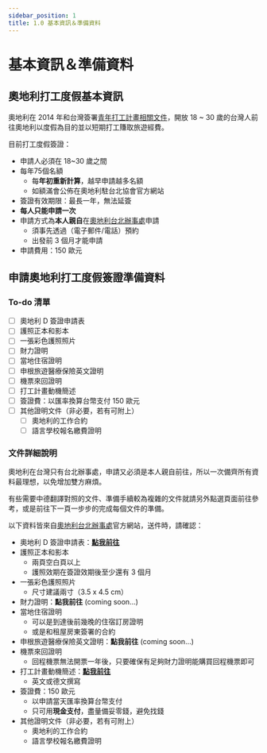 ```yaml
---
sidebar_position: 1
title: 1.0 基本資訊＆準備資料
---
```


# 基本資訊＆準備資料

## 奧地利打工度假基本資訊

奧地利在 2014 年和台灣簽署[青年打工計畫相關文件](https://www.mofa.gov.tw/News_Content.aspx?n=8742DCE7A2A28761&s=A9B692401A670A0F)，開放 18 ~ 30 歲的台灣人前往奧地利以度假為目的並以短期打工賺取旅遊經費。

目前打工度假簽證：
- 申請人必須在 18~30 歲之間
- 每年75個名額
	- 每**年初重新計算**，越早申請越多名額
	- 如額滿會公佈在奧地利駐台北協會官方網站
- 簽證有效期限：最長一年，無法延簽
- **每人只能申請一次**
- 申請方式為**本人親自**在[奧地利台北辦事處](https://www.bmeia.gv.at/tw/%E5%A5%A7%E5%9C%B0%E5%88%A9-%E8%BE%A6%E4%BA%8B%E8%99%95-%E5%8F%B0%E5%8C%97/)申請
	- 須事先透過（電子郵件/電話）預約
	- 出發前 3 個月才能申請
- 申請費用：150 歐元

## 申請奧地利打工度假簽證準備資料

### To-do 清單
- [ ] 奧地利 D 簽證申請表
- [ ] 護照正本和影本
- [ ] 一張彩色護照照片
- [ ] 財力證明
- [ ] 當地住宿證明
- [ ] 申根旅遊醫療保險英文證明
- [ ] 機票來回證明
- [ ] 打工計畫動機簡述
- [ ] 簽證費：以匯率換算台幣支付 150 歐元
- [ ] 其他證明文件（非必要，若有可附上）
	- [ ] 奧地利的工作合約
	- [ ] 語言學校報名繳費證明

### 文件詳細說明

奧地利在台灣只有台北辦事處，申請又必須是本人親自前往，所以一次備齊所有資料最理想，以免增加雙方麻煩。

有些需要中德翻譯對照的文件、準備手續較為複雜的文件就請另外點選頁面前往參考，或是前往下一頁一步步的完成每個文件的準備。

以下資料皆來自[奧地利台北辦事處](https://www.bmeia.gv.at/fileadmin/user_upload/Vertretungen/OEBT_Taipei/Dokumente/WHP__ch_.pdf)官方網站，送件時，請確認：

- 奧地利 D 簽證申請表：[**點我前往**](/docs/奧地利打工度假/申請打工度假簽證/奧地利%20D%20簽證申請表)
- 護照正本和影本
	- 兩頁空白頁以上
	- 護照效期在簽證效期後至少還有 3 個月
- 一張彩色護照照片
	- 尺寸建議兩寸（3.5 x 4.5 cm）
- 財力證明：**點我前往** (coming soon...)
- 當地住宿證明
	- 可以是到達後前幾晚的住宿訂房證明
	- 或是和租屋房東簽署的合約
- 申根旅遊醫療保險英文證明：**點我前往** (coming soon...) <!--**保險時間需涵蓋所有簽證效期**-->
- 機票來回證明
	- 回程機票無法開票一年後，只要確保有足夠財力證明能購買回程機票即可
- 打工計畫動機簡述：[**點我前往**](/docs/奧地利打工度假/打工度假計畫動機簡述)
	- 英文或德文撰寫
- 簽證費：150 歐元
	- 以申請當天匯率換算台幣支付
	- 只可用**現金支付**，盡量備妥零錢，避免找錢
- 其他證明文件（非必要，若有可附上）
	- 奧地利的工作合約
	- 語言學校報名繳費證明

<!--其他相關連結：
- 初辦護照：
- 換發護照：
- 維也納德文語言學校清單 coming soon
- 奧地利租房網站 coming soon-->